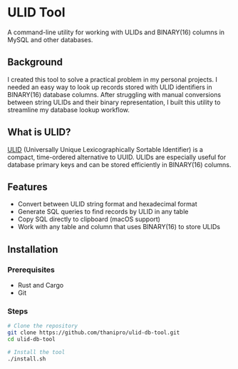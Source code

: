# ULID Tool

A command-line utility for working with ULIDs and BINARY(16) columns in MySQL and other databases.

## Background

I created this tool to solve a practical problem in my personal projects. I needed an easy way to look up records stored with ULID identifiers in BINARY(16) database columns. After struggling with manual conversions between string ULIDs and their binary representation, I built this utility to streamline my database lookup workflow.

## What is ULID?

[ULID](https://github.com/ulid/spec) (Universally Unique Lexicographically Sortable Identifier) is a compact, time-ordered alternative to UUID. ULIDs are especially useful for database primary keys and can be stored efficiently in BINARY(16) columns.

## Features

- Convert between ULID string format and hexadecimal format
- Generate SQL queries to find records by ULID in any table
- Copy SQL directly to clipboard (macOS support)
- Work with any table and column that uses BINARY(16) to store ULIDs

## Installation

### Prerequisites

- Rust and Cargo
- Git

### Steps

```bash
# Clone the repository
git clone https://github.com/thanipro/ulid-db-tool.git
cd ulid-db-tool

# Install the tool
./install.sh